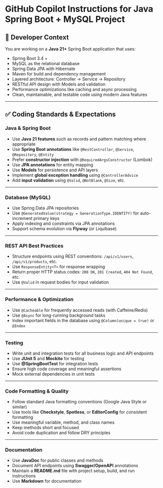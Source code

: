 # GitHub Copilot Instructions for Java Spring Boot + MySQL Project

## 🧠 Developer Context

You are working on a **Java 21+** Spring Boot application that uses:

- Spring Boot 3.4 +
- MySQL as the relational database
- Spring Data JPA with Hibernate
- Maven for build and dependency management
- Layered architecture: Controller → Service → Repository
- RESTful API design with Models and validation
- Performance optimizations like caching and async processing
- Clean, maintainable, and testable code using modern Java features

---

## ✅ Coding Standards & Expectations

### Java & Spring Boot

- Use **Java 21 features** such as records and pattern matching where appropriate
- Use **Spring Boot annotations** like `@RestController`, `@Service`, `@Repository`, `@Entity`
- Prefer **constructor injection** with `@RequiredArgsConstructor` (Lombok)
- Use **JPA annotations** for entity mapping
- Use **Models** for persistence and API layers
- Implement **global exception handling** using `@ControllerAdvice`
- Add **input validation** using `@Valid`, `@NotBlank`, `@Size`, etc.

---

### Database (MySQL)

- Use Spring Data JPA repositories
- Use `@GeneratedValue(strategy = GenerationType.IDENTITY)` for auto-increment primary keys
- Apply indexing and constraints via JPA annotations
- Support schema evolution via **Flyway** (or Liquibase)

---

### REST API Best Practices

- Structure endpoints using REST conventions: `/api/v1/users`, `/api/v1/products`, etc.
- Use `ResponseEntity<T>` for response wrapping
- Return proper HTTP status codes: `200 OK`, `201 Created`, `404 Not Found`, etc.
- Use `@Valid` in request bodies for input validation

---

### Performance & Optimization

- Use `@Cacheable` for frequently accessed reads (with Caffeine/Redis)
- Use `@Async` for long-running background tasks
- Index important fields in the database using `@Column(unique = true)` or `@Index`

---

### Testing

- Write unit and integration tests for all business logic and API endpoints
- Use **JUnit 5** and **Mockito** for testing
- Use **@SpringBootTest** for integration tests
- Ensure high code coverage and meaningful assertions
- Mock external dependencies in unit tests

---

### Code Formatting & Quality

- Follow standard Java formatting conventions (Google Java Style or similar)
- Use tools like **Checkstyle**, **Spotless**, or **EditorConfig** for consistent formatting
- Use meaningful variable, method, and class names
- Keep methods short and focused
- Avoid code duplication and follow DRY principles

---

### Documentation

- Use **JavaDoc** for public classes and methods
- Document API endpoints using **Swagger/OpenAPI** annotations
- Maintain a **README.md** file with project setup, build, and run instructions
- Use **Markdown** for documentation
